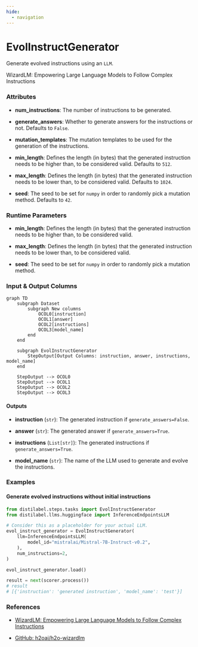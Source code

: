 ```yaml
---
hide:
  - navigation
---
```

# EvolInstructGenerator

Generate evolved instructions using an `LLM`.



WizardLM: Empowering Large Language Models to Follow Complex Instructions





### Attributes

- **num_instructions**: The number of instructions to be generated.

- **generate_answers**: Whether to generate answers for the instructions or not. Defaults  to `False`.

- **mutation_templates**: The mutation templates to be used for the generation of the  instructions.

- **min_length**: Defines the length (in bytes) that the generated instruction needs to  be higher than, to be considered valid. Defaults to `512`.

- **max_length**: Defines the length (in bytes) that the generated instruction needs to  be lower than, to be considered valid. Defaults to `1024`.

- **seed**: The seed to be set for `numpy` in order to randomly pick a mutation method.  Defaults to `42`.




### Runtime Parameters

- **min_length**: Defines the length (in bytes) that the generated instruction needs  to be higher than, to be considered valid.

- **max_length**: Defines the length (in bytes) that the generated instruction needs  to be lower than, to be considered valid.

- **seed**: The seed to be set for `numpy` in order to randomly pick a mutation method.



### Input & Output Columns

``` mermaid
graph TD
	subgraph Dataset
		subgraph New columns
			OCOL0[instruction]
			OCOL1[answer]
			OCOL2[instructions]
			OCOL3[model_name]
		end
	end

	subgraph EvolInstructGenerator
		StepOutput[Output Columns: instruction, answer, instructions, model_name]
	end

	StepOutput --> OCOL0
	StepOutput --> OCOL1
	StepOutput --> OCOL2
	StepOutput --> OCOL3

```




#### Outputs


- **instruction** (`str`): The generated instruction if `generate_answers=False`.

- **answer** (`str`): The generated answer if `generate_answers=True`.

- **instructions** (`List[str]`): The generated instructions if `generate_answers=True`.

- **model_name** (`str`): The name of the LLM used to generate and evolve the instructions.





### Examples


#### Generate evolved instructions without initial instructions
```python
from distilabel.steps.tasks import EvolInstructGenerator
from distilabel.llms.huggingface import InferenceEndpointsLLM

# Consider this as a placeholder for your actual LLM.
evol_instruct_generator = EvolInstructGenerator(
    llm=InferenceEndpointsLLM(
        model_id="mistralai/Mistral-7B-Instruct-v0.2",
    ),
    num_instructions=2,
)

evol_instruct_generator.load()

result = next(scorer.process())
# result
# [{'instruction': 'generated instruction', 'model_name': 'test'}]
```




### References

- [WizardLM: Empowering Large Language Models to Follow Complex Instructions](https://arxiv.org/abs/2304.12244)

- [GitHub: h2oai/h2o-wizardlm](https://github.com/h2oai/h2o-wizardlm)


